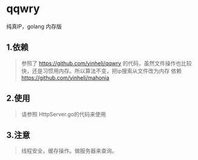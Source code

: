 # qqwry
纯真IP，golang 内存版


## 1.依赖
> 参照了 https://github.com/yinheli/qqwry 的代码，虽然文件操作也比较快，还是习惯用内存。所以算法不变，把ip搜索从文件改为内存
> 依赖 https://github.com/yinheli/mahonia

## 2.使用
> 请参照 HttpServer.go的代码来使用
  
## 3.注意
> 线程安全，缓存操作。做服务器来查询。
